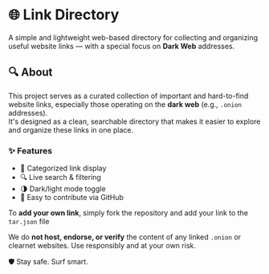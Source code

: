 # 🌐 Link Directory

A simple and lightweight web-based directory for collecting and organizing useful website links — with a special focus on **Dark Web** addresses.

## 🔍 About

This project serves as a curated collection of important and hard-to-find website links, especially those operating on the **dark web** (e.g., `.onion` addresses).  
It's designed as a clean, searchable directory that makes it easier to explore and organize these links in one place.

### ✨ Features
- 🧩 Categorized link display
- 🔍 Live search & filtering
- 🌗 Dark/light mode toggle
- 📁 Easy to contribute via GitHub

To **add your own link**, simply fork the repository and add your link to the `tar.json` file


We do **not host, endorse, or verify** the content of any linked `.onion` or clearnet websites. Use responsibly and at your own risk.

🛡️ Stay safe. Surf smart.  

